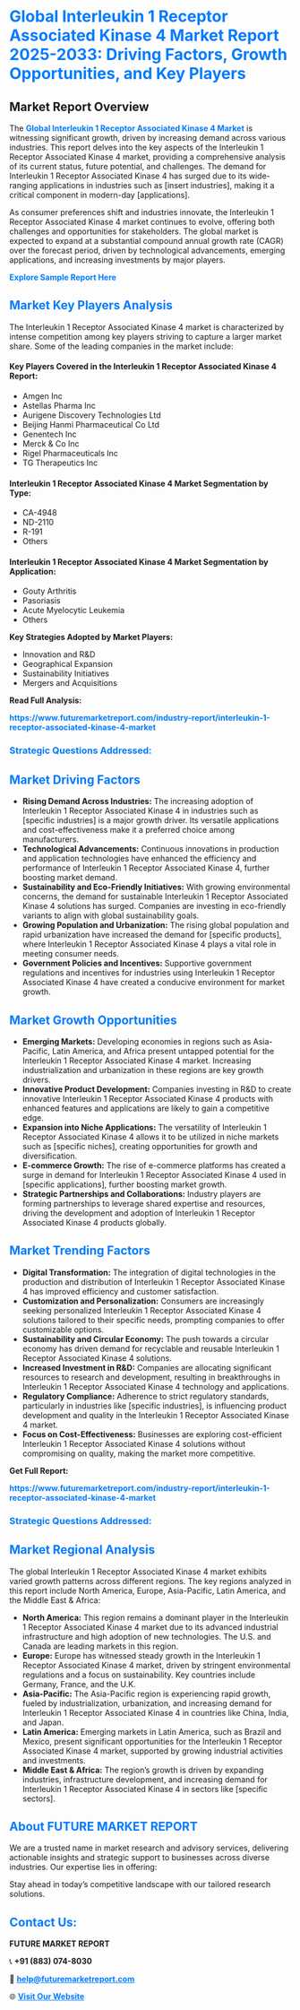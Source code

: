 <h1 style="color: #007BFF;">Global Interleukin 1 Receptor Associated Kinase 4 Market Report 2025-2033: Driving Factors, Growth Opportunities, and Key Players</h1>

<section id="overview">
<h2>Market Report Overview</h2>
<p>The <a href="https://www.futuremarketreport.com/industry-report/interleukin-1-receptor-associated-kinase-4-market" style="color: #007BFF; text-decoration: none;"><strong>Global Interleukin 1 Receptor Associated Kinase 4 Market</strong></a> is witnessing significant growth, driven by increasing demand across various industries. This report delves into the key aspects of the Interleukin 1 Receptor Associated Kinase 4 market, providing a comprehensive analysis of its current status, future potential, and challenges. The demand for Interleukin 1 Receptor Associated Kinase 4 has surged due to its wide-ranging applications in industries such as [insert industries], making it a critical component in modern-day [applications].</p>
<p>As consumer preferences shift and industries innovate, the Interleukin 1 Receptor Associated Kinase 4 market continues to evolve, offering both challenges and opportunities for stakeholders. The global market is expected to expand at a substantial compound annual growth rate (CAGR) over the forecast period, driven by technological advancements, emerging applications, and increasing investments by major players.</p>
</section>

<section id="overview">
<p><a href="https://www.futuremarketreport.com/request-sample/reportId=52636" style="color: #007BFF; text-decoration: none;"><strong>Explore Sample Report Here</strong></a></p>
</section>

<section id="key-players">
<h2 style="color: #007BFF;">Market Key Players Analysis</h2>
<p>The Interleukin 1 Receptor Associated Kinase 4 market is characterized by intense competition among key players striving to capture a larger market share. Some of the leading companies in the market include:</p>
<h4>Key Players Covered in the Interleukin 1 Receptor Associated Kinase 4 Report:</h4>
<ul><li>Amgen Inc</li><li>Astellas Pharma Inc</li><li>Aurigene Discovery Technologies Ltd</li><li>Beijing Hanmi Pharmaceutical Co Ltd</li><li>Genentech Inc</li><li>Merck &amp; Co Inc</li><li>Rigel Pharmaceuticals Inc</li><li>TG Therapeutics Inc</li></ul>
<h4>Interleukin 1 Receptor Associated Kinase 4 Market Segmentation by Type:</h4>
<ul><li>CA-4948</li><li>ND-2110</li><li>R-191</li><li>Others</li></ul>

<h4>Interleukin 1 Receptor Associated Kinase 4 Market Segmentation by Application:</h4>
<ul><li>Gouty Arthritis</li><li>Pasoriasis</li><li>Acute Myelocytic Leukemia</li><li>Others</li></ul>
<p><strong>Key Strategies Adopted by Market Players:</strong></p>
<ul>
<li>Innovation and R&D</li>
<li>Geographical Expansion</li>
<li>Sustainability Initiatives</li>
<li>Mergers and Acquisitions</li>
</ul>
</section>

<section>
<p><strong>Read Full Analysis: </strong></p><a href="https://www.futuremarketreport.com/industry-report/interleukin-1-receptor-associated-kinase-4-market" style="color: #007BFF; text-decoration: none;"><strong>https://www.futuremarketreport.com/industry-report/interleukin-1-receptor-associated-kinase-4-market</strong></a>
<h3 style="color: #007BFF;">Strategic Questions Addressed:</h3>
</section>

<section id="driving-factors">
<h2 style="color: #007BFF;">Market Driving Factors</h2>
<ul>
<li><strong>Rising Demand Across Industries:</strong> The increasing adoption of Interleukin 1 Receptor Associated Kinase 4 in industries such as [specific industries] is a major growth driver. Its versatile applications and cost-effectiveness make it a preferred choice among manufacturers.</li>
<li><strong>Technological Advancements:</strong> Continuous innovations in production and application technologies have enhanced the efficiency and performance of Interleukin 1 Receptor Associated Kinase 4, further boosting market demand.</li>
<li><strong>Sustainability and Eco-Friendly Initiatives:</strong> With growing environmental concerns, the demand for sustainable Interleukin 1 Receptor Associated Kinase 4 solutions has surged. Companies are investing in eco-friendly variants to align with global sustainability goals.</li>
<li><strong>Growing Population and Urbanization:</strong> The rising global population and rapid urbanization have increased the demand for [specific products], where Interleukin 1 Receptor Associated Kinase 4 plays a vital role in meeting consumer needs.</li>
<li><strong>Government Policies and Incentives:</strong> Supportive government regulations and incentives for industries using Interleukin 1 Receptor Associated Kinase 4 have created a conducive environment for market growth.</li>
</ul>
</section>

<section id="growth-opportunities">
<h2 style="color: #007BFF;">Market Growth Opportunities</h2>
<ul>
<li><strong>Emerging Markets:</strong> Developing economies in regions such as Asia-Pacific, Latin America, and Africa present untapped potential for the Interleukin 1 Receptor Associated Kinase 4 market. Increasing industrialization and urbanization in these regions are key growth drivers.</li>
<li><strong>Innovative Product Development:</strong> Companies investing in R&D to create innovative Interleukin 1 Receptor Associated Kinase 4 products with enhanced features and applications are likely to gain a competitive edge.</li>
<li><strong>Expansion into Niche Applications:</strong> The versatility of Interleukin 1 Receptor Associated Kinase 4 allows it to be utilized in niche markets such as [specific niches], creating opportunities for growth and diversification.</li>
<li><strong>E-commerce Growth:</strong> The rise of e-commerce platforms has created a surge in demand for Interleukin 1 Receptor Associated Kinase 4 used in [specific applications], further boosting market growth.</li>
<li><strong>Strategic Partnerships and Collaborations:</strong> Industry players are forming partnerships to leverage shared expertise and resources, driving the development and adoption of Interleukin 1 Receptor Associated Kinase 4 products globally.</li>
</ul>
</section>

<section id="trending-factors">
<h2 style="color: #007BFF;">Market Trending Factors</h2>
<ul>
<li><strong>Digital Transformation:</strong> The integration of digital technologies in the production and distribution of Interleukin 1 Receptor Associated Kinase 4 has improved efficiency and customer satisfaction.</li>
<li><strong>Customization and Personalization:</strong> Consumers are increasingly seeking personalized Interleukin 1 Receptor Associated Kinase 4 solutions tailored to their specific needs, prompting companies to offer customizable options.</li>
<li><strong>Sustainability and Circular Economy:</strong> The push towards a circular economy has driven demand for recyclable and reusable Interleukin 1 Receptor Associated Kinase 4 solutions.</li>
<li><strong>Increased Investment in R&D:</strong> Companies are allocating significant resources to research and development, resulting in breakthroughs in Interleukin 1 Receptor Associated Kinase 4 technology and applications.</li>
<li><strong>Regulatory Compliance:</strong> Adherence to strict regulatory standards, particularly in industries like [specific industries], is influencing product development and quality in the Interleukin 1 Receptor Associated Kinase 4 market.</li>
<li><strong>Focus on Cost-Effectiveness:</strong> Businesses are exploring cost-efficient Interleukin 1 Receptor Associated Kinase 4 solutions without compromising on quality, making the market more competitive.</li>
</ul>
</section>

<section>
<p><strong>Get Full Report: </strong></p><a href="https://www.futuremarketreport.com/industry-report/interleukin-1-receptor-associated-kinase-4-market" style="color: #007BFF; text-decoration: none;"><strong>https://www.futuremarketreport.com/industry-report/interleukin-1-receptor-associated-kinase-4-market</strong></a>
<h3 style="color: #007BFF;">Strategic Questions Addressed:</h3>
</section>


<section id="regional-analysis">
<h2 style="color: #007BFF;">Market Regional Analysis</h2>
<p>The global Interleukin 1 Receptor Associated Kinase 4 market exhibits varied growth patterns across different regions. The key regions analyzed in this report include North America, Europe, Asia-Pacific, Latin America, and the Middle East & Africa:</p>
<ul>
<li><strong>North America:</strong> This region remains a dominant player in the Interleukin 1 Receptor Associated Kinase 4 market due to its advanced industrial infrastructure and high adoption of new technologies. The U.S. and Canada are leading markets in this region.</li>
<li><strong>Europe:</strong> Europe has witnessed steady growth in the Interleukin 1 Receptor Associated Kinase 4 market, driven by stringent environmental regulations and a focus on sustainability. Key countries include Germany, France, and the U.K.</li>
<li><strong>Asia-Pacific:</strong> The Asia-Pacific region is experiencing rapid growth, fueled by industrialization, urbanization, and increasing demand for Interleukin 1 Receptor Associated Kinase 4 in countries like China, India, and Japan.</li>
<li><strong>Latin America:</strong> Emerging markets in Latin America, such as Brazil and Mexico, present significant opportunities for the Interleukin 1 Receptor Associated Kinase 4 market, supported by growing industrial activities and investments.</li>
<li><strong>Middle East & Africa:</strong> The region’s growth is driven by expanding industries, infrastructure development, and increasing demand for Interleukin 1 Receptor Associated Kinase 4 in sectors like [specific sectors].</li>
</ul>
</section>

<footer>
<h2 style="color: #007BFF;">About FUTURE MARKET REPORT</h2>
<p>We are a trusted name in market research and advisory services, delivering actionable insights and strategic support to businesses across diverse industries. Our expertise lies in offering:</p>

<p>Stay ahead in today’s competitive landscape with our tailored research solutions.</p>

<h2 style="color: #007BFF;">Contact Us:</h2>
<p><strong>FUTURE MARKET REPORT</strong></p>
<p>📞 <strong>+91 (883) 074-8030</strong></p>
<p>📧 <strong><a href="mailto:help@futuremarketreport.com" style="color: #007BFF;">help@futuremarketreport.com</a></strong></p>
<p>🌐 <strong><a href="https://www.futuremarketreport.com/" style="color: #007BFF;">Visit Our Website</a></strong></p>
</footer>